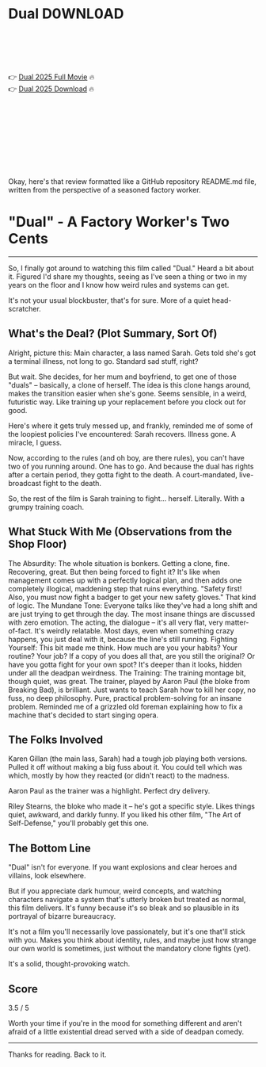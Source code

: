 # Dual D0WNL0AD

<br><br><br><br>


👉 <a href="https://Lee-cheapbfantudang1989.github.io/lljekdkwfy/">Dual 2025 Full Movie</a> 🔥
<br>
👉 <a href="https://Lee-cheapbfantudang1989.github.io/lljekdkwfy/">Dual 2025 Download</a> 🔥


<br><br><br><br><br><br><br><br>


Okay, here's that review formatted like a GitHub repository README.md file, written from the perspective of a seasoned factory worker.


# "Dual" - A Factory Worker's Two Cents

---

So, I finally got around to watching this film called "Dual." Heard a bit about it. Figured I'd share my thoughts, seeing as I've seen a thing or two in my years on the floor and I know how weird rules and systems can get.

It's not your usual blockbuster, that's for sure. More of a quiet head-scratcher.

## What's the Deal? (Plot Summary, Sort Of)

Alright, picture this: Main character, a lass named Sarah. Gets told she's got a terminal illness, not long to go. Standard sad stuff, right?

But wait. She decides, for her mum and boyfriend, to get one of those "duals" – basically, a clone of herself. The idea is this clone hangs around, makes the transition easier when she's gone. Seems sensible, in a weird, futuristic way. Like training up your replacement before you clock out for good.

Here's where it gets truly messed up, and frankly, reminded me of some of the loopiest policies I've encountered: Sarah recovers. Illness gone. A miracle, I guess.

Now, according to the rules (and oh boy, are there rules), you can't have two of you running around. One has to go. And because the dual has rights after a certain period, they gotta fight to the death. A court-mandated, live-broadcast fight to the death.

So, the rest of the film is Sarah training to fight... herself. Literally. With a grumpy training coach.

## What Stuck With Me (Observations from the Shop Floor)

   The Absurdity: The whole situation is bonkers. Getting a clone, fine. Recovering, great. But then being forced to fight it? It's like when management comes up with a perfectly logical plan, and then adds one completely illogical, maddening step that ruins everything. "Safety first! Also, you must now fight a badger to get your new safety gloves." That kind of logic.
   The Mundane Tone: Everyone talks like they've had a long shift and are just trying to get through the day. The most insane things are discussed with zero emotion. The acting, the dialogue – it's all very flat, very matter-of-fact. It's weirdly relatable. Most days, even when something crazy happens, you just deal with it, because the line's still running.
   Fighting Yourself: This bit made me think. How much are you your habits? Your routine? Your job? If a copy of you does all that, are you still the original? Or have you gotta fight for your own spot? It's deeper than it looks, hidden under all the deadpan weirdness.
   The Training: The training montage bit, though quiet, was great. The trainer, played by Aaron Paul (the bloke from Breaking Bad), is brilliant. Just wants to teach Sarah how to kill her copy, no fuss, no deep philosophy. Pure, practical problem-solving for an insane problem. Reminded me of a grizzled old foreman explaining how to fix a machine that's decided to start singing opera.

## The Folks Involved

Karen Gillan (the main lass, Sarah) had a tough job playing both versions. Pulled it off without making a big fuss about it. You could tell which was which, mostly by how they reacted (or didn't react) to the madness.

Aaron Paul as the trainer was a highlight. Perfect dry delivery.

Riley Stearns, the bloke who made it – he's got a specific style. Likes things quiet, awkward, and darkly funny. If you liked his other film, "The Art of Self-Defense," you'll probably get this one.

## The Bottom Line

"Dual" isn't for everyone. If you want explosions and clear heroes and villains, look elsewhere.

But if you appreciate dark humour, weird concepts, and watching characters navigate a system that's utterly broken but treated as normal, this film delivers. It's funny because it's so bleak and so plausible in its portrayal of bizarre bureaucracy.

It's not a film you'll necessarily love passionately, but it's one that'll stick with you. Makes you think about identity, rules, and maybe just how strange our own world is sometimes, just without the mandatory clone fights (yet).

It's a solid, thought-provoking watch.

## Score

3.5 / 5

Worth your time if you're in the mood for something different and aren't afraid of a little existential dread served with a side of deadpan comedy.

---

Thanks for reading. Back to it.


